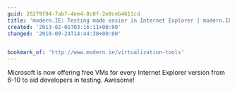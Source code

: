 ```yaml
---
guid: 26279f84-7ab7-4ee4-8c8f-2e8ceb4611cd
title: 'modern.IE: Testing made easier in Internet Explorer | modern.IE | Microsoft'
created: '2013-02-01T03:16:11+00:00'
changed: '2019-09-24T14:44:38+00:00'


bookmark_of: 'http://www.modern.ie/virtualization-tools'
---
```



Microsoft is now offering free VMs for every Internet Explorer version from 6-10 to aid developers in testing. Awesome!

